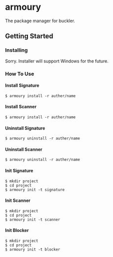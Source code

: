 # armoury
The package manager for buckler.

## Getting Started

### Installing
Sorry. Installer will support Windows for the future.

### How To Use

#### Install Signature
```shell
$ armoury install -r auther/name
```

#### Install Scanner
```shell
$ armoury install -r auther/name
```

#### Uninstall Signature
```shell
$ armoury uninstall -r auther/name
```

#### Uninstall Scanner
```shell
$ armoury uninstall -r auther/name
```


#### Init Signature
```shell
$ mkdir project
$ cd project
$ armoury init -t signature
```

#### Init Scanner
```shell
$ mkdir project
$ cd project
$ armoury init -t scanner
```

#### Init Blocker
```shell
$ mkdir project
$ cd project
$ armoury init -t blocker
```

